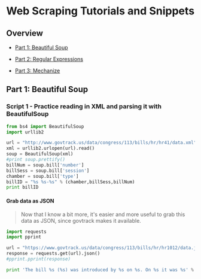 Web Scraping Tutorials and Snippets
===================================

## Overview

- [Part 1: Beautiful Soup](https://www.wakari.io/sharing/bundle/jdarring/Web_scraping_Day_1--Beautiful_Soup)

- [Part 2: Regular Expressions](https://www.wakari.io/sharing/bundle/jdarring/Web_scraping_Day_2--regular_expressions)

- [Part 3: Mechanize](https://www.wakari.io/sharing/bundle/jdarring/Web_scraping_day_3--mechanize)


## Part 1: Beautiful Soup

### Script 1 - Practice reading in XML and parsing it with BeautifulSoup

```python
from bs4 import BeautifulSoup
import urllib2

url = "http://www.govtrack.us/data/congress/113/bills/hr/hr41/data.xml"
xml = urllib2.urlopen(url).read()
soup = BeautifulSoup(xml)
#print soup.prettify()
billNum = soup.bill['number']
billSess = soup.bill['session']
chamber = soup.bill['type']
billID = "%s %s-%s" % (chamber,billSess,billNum)
print billID
```

#### Grab data as JSON

> Now that I know a bit more, it's easier and more useful to grab this data as JSON, since govtrack makes it available.

```python
import requests
import pprint

url = "https://www.govtrack.us/data/congress/113/bills/hr/hr1012/data.json"
response = requests.get(url).json()
#pprint.pprint(response)

print 'The bill %s (%s) was introduced by %s on %s. On %s it was %s' % (response['bill_id'], response['short_title'],\
                                                                        response['sponsor']['name'], response['introduced_at'],\
                                                                        response['actions'][0]['acted_at'], response['actions'][0]['text'])
```
